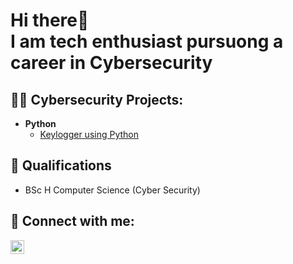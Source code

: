 <h1>Hi there👋 <br/> I am tech enthusiast pursuong a career in Cybersecurity </h1>

<h2>👨‍💻 Cybersecurity Projects:</h2>

- <b>Python</b>
  - [Keylogger using Python](https://imuhim.github.io/Python-Keylogger/)

<h2>📄 Qualifications</h2>

- BSc H Computer Science (Cyber Security)

<h2> 🤳 Connect with me:</h2>


[<img align="left" alt="JoshMadakor | LinkedIn" width="22px" src="https://cdn.jsdelivr.net/npm/simple-icons@v3/icons/linkedin.svg" />][linkedin]



[linkedin]: https://www.linkedin.com/in/istiakmuhim/

<!--
**joshmadakor1/joshmadakor1** is a ✨ _special_ ✨ repository because its `README.md` (this file) appears on your GitHub profile.

Here are some ideas to get you started:

- 🔭 I’m currently working on ...
- 🌱 I’m currently learning ...
- 👯 I’m looking to collaborate on ...
- 🤔 I’m looking for help with ...
- 💬 Ask me about ...
- 📫 How to reach me: ...
- 😄 Pronouns: ...
- ⚡ Fun fact: ...
-->
